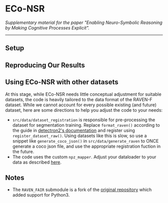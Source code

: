 # ECo-NSR
_Supplementary material for the paper "Enabling Neuro-Symbolic Reasoning by Making Cognitive Processes Explicit"._

---

## Setup

## Reproducing Our Results

## Using ECo-NSR with other datasets

At this stage, while ECo-NSR needs little conceptual adjustment for suitable datasets, the code is heavily tailored to the data format of the RAVEN-F dataset. While we cannot account for every possible existing (and future) dataset, here are some directions to help you adjust the code to your needs:

- `src/data/dataset_registration` is responsible for pre-processing the dataset for segmentation training. Replace `format_raven()` according to the guide in [detectron2's documentation](https://detectron2.readthedocs.io/en/latest/tutorials/datasets.html) and register using `register_dataset_raw()`. Using datasets like this is slow, so use a snippet like `generate_coco_json()` in `src/data/generate_raven` to ONCE generate a coco json file, and use the appropriate registration fuction in the future.
- The code uses the custom `npz_mapper`. Adjust your dataloader to your data as described [here](https://detectron2.readthedocs.io/en/latest/tutorials/data_loading.html#write-a-custom-dataloader).

## Notes

- The `RAVEN_FAIR` submodule is a fork of the [original repository](https://github.com/yanivbenny/RAVEN_FAIR) which added support for Python3.
